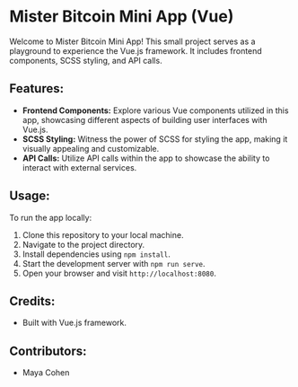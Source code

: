 # Mister Bitcoin Mini App (Vue)

Welcome to Mister Bitcoin Mini App! This small project serves as a playground to experience the Vue.js framework. It includes frontend components, SCSS styling, and API calls.

## Features:

- **Frontend Components:** Explore various Vue components utilized in this app, showcasing different aspects of building user interfaces with Vue.js.
- **SCSS Styling:** Witness the power of SCSS for styling the app, making it visually appealing and customizable.
- **API Calls:** Utilize API calls within the app to showcase the ability to interact with external services.

## Usage:

To run the app locally:

1. Clone this repository to your local machine.
2. Navigate to the project directory.
3. Install dependencies using `npm install`.
4. Start the development server with `npm run serve`.
5. Open your browser and visit `http://localhost:8080`.

## Credits:

- Built with Vue.js framework.

## Contributors:

- Maya Cohen
